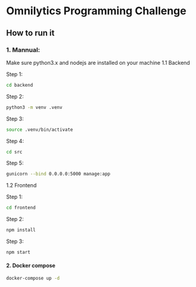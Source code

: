 # Omnilytics Programming Challenge


## How to run it

### 1. Mannual:
Make sure python3.x and nodejs are installed on your machine
1.1 Backend

 Step 1: 
 ```sh
 cd backend
 ```
 Step 2:
 ```sh
 python3 -m venv .venv
 ```
 Step 3:
 ```sh
 source .venv/bin/activate
 ```
 Step 4:
 ```sh
 cd src
 ```
 Step 5:
 ```sh
 gunicorn --bind 0.0.0.0:5000 manage:app
 ```
1.2 Frontend

 Step 1: 
 ```sh
 cd frontend
 ```
 Step 2:
 ```sh
 npm install
 ```
 Step 3:
 ```sh
 npm start
 ```


#### 2. Docker compose 
```sh
docker-compose up -d
```
